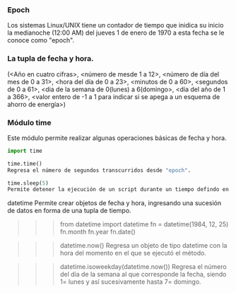 ### Epoch
Los sistemas Linux/UNIX tiene un contador de tiempo que inidica su inicio la medianoche (12:00 AM) del jueves 1 de enero de 1970 a esta fecha se le conoce como "epoch".

### La tupla de fecha y hora.
(<Año en cuatro cifras>, <número de mesde 1 a 12>, <número de día del mes de 0 a 31>, <hora del día de 0 a 23>,  <minutos de 0 a 60>, <segundos de 0 a 61>, <dia de la semana de 0(lunes) a 6(domingo>, <día del año de 1 a 366>, <valor entero de -1 a 1 para indicar si se apega a un esquema de ahorro de energía>)

### Módulo time
Este módulo permite realizar algunas operaciones básicas de fecha y hora.
```python
import time

time.time()
Regresa el número de segundos transcurridos desde "epoch".

time.sleep(5)
Permite detener la ejecución de un script durante un tiempo defindo en segundos.
```

datetime
Permite crear objetos de fecha y hora, ingresando una sucesión de datos en forma de una tupla de tiempo.
>>> from datetime import datetime
>>> fn = datetime(1984, 12, 25)
>>> fn.month
>>> fn.year
>>> fn.date()

>>> datetime.now()
Regresa un objeto de tipo datetime con la hora del momento en el que se ejecutó el método.

>>> datetime.isoweekday(datetime.now())
Regresa el número del día de la semana al que corresponde la fecha, siendo 1= lunes y así sucesivamente hasta 7= domingo.
